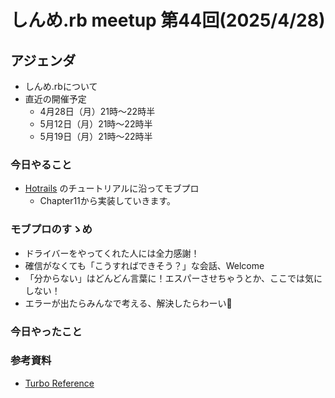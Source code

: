 # しんめ.rb meetup 第44回(2025/4/28)

## アジェンダ

- しんめ.rbについて
- 直近の開催予定
  - 4月28日（月）21時〜22時半
  - 5月12日（月）21時〜22時半
  - 5月19日（月）21時〜22時半

### 今日やること

- [Hotrails](https://www.hotrails.dev/) のチュートリアルに沿ってモブプロ
  - Chapter11から実装していきます。

### モブプロのすゝめ

- ドライバーをやってくれた人には全力感謝！
- 確信がなくても「こうすればできそう？」な会話、Welcome
- 「分からない」はどんどん言葉に！エスパーさせちゃうとか、ここでは気にしない！
- エラーが出たらみんなで考える、解決したらわーい🙌

### 今日やったこと

### 参考資料

- [Turbo Reference](https://turbo.hotwired.dev/reference/drive)

